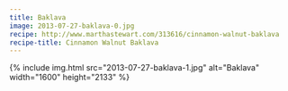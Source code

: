 ```yaml
---
title: Baklava
image: 2013-07-27-baklava-0.jpg
recipe: http://www.marthastewart.com/313616/cinnamon-walnut-baklava
recipe-title: Cinnamon Walnut Baklava
---
```


<div class="photos">
{% include img.html src="2013-07-27-baklava-1.jpg" alt="Baklava" width="1600" height="2133" %}
</div>
